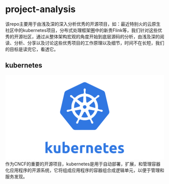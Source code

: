 # project-analysis
该repo主要用于由浅及深的深入分析优秀的开源项目，如：最近特别火的云原生社区中的kubernetes项目，分布式处理框架圈中的新贵Flink等，我们针对这些优秀的开源社区，通过从整体架构宏观的角度开始到底层源码的分析，由浅及深的阅读、分析、分享以及讨论这些优秀项目的工作原理以及细节，时间不在长短，我们的目标是读完它，看透它。

## kubernetes
![](./kubernetes.png)
作为CNCF的重要的开源项目，kubernetes是用于自动部署，扩展，和管理容器化应用程序的开源系统，它将组成应用程序的容器组合成逻辑单元，以便于管理和服务发现。

